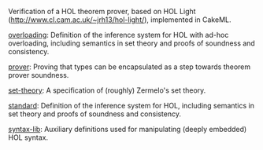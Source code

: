 Verification of a HOL theorem prover, based on HOL Light
(http://www.cl.cam.ac.uk/~jrh13/hol-light/), implemented in CakeML.

[overloading](overloading):
Definition of the inference system for HOL with ad-hoc overloading,
including semantics in set theory and proofs of soundness and
consistency.

[prover](prover):
Proving that types can be encapsulated as a step towards theorem prover
soundness.

[set-theory](set-theory):
A specification of (roughly) Zermelo's set theory.

[standard](standard):
Definition of the inference system for HOL, including semantics in set theory
and proofs of soundness and consistency.

[syntax-lib](syntax-lib):
Auxiliary definitions used for manipulating (deeply embedded) HOL syntax.
